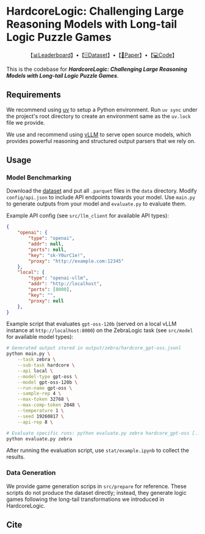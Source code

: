 # HardcoreLogic: Challenging Large Reasoning Models with Long-tail Logic Puzzle Games

<p align=center>【<a href="#">📊Leaderboard</a>】•【<a href="#">🗄️Dataset</a>】•【<a href="#">📄Paper</a>】•【<a href="https://github.com/ljcleo/hardcore-logic">💻Code</a>】</p>

This is the codebase for _**HardcoreLogic: Challenging Large Reasoning Models with Long-tail Logic Puzzle Games**_.

## Requirements

We recommend using [uv](https://docs.astral.sh/uv/) to setup a Python environment. Run `uv sync` under the project's root directory to create an environment same as the `uv.lock` file we provide.

We use and recommend using [vLLM](https://docs.vllm.ai/en/stable/) to serve open source models, which provides powerful reasoning and structured output parsers that we rely on.

## Usage

### Model Benchmarking

Download the [dataset](#) and put all `.parquet` files in the `data` directory. Modify `config/api.json` to include API endpoints towards your model. Use `main.py` to generate outputs from your model and `evaluate.py` to evaluate them.

Example API config (see `src/llm_client` for available API types):

```json
{
    "openai": {
        "type": "openai",
        "addr": null,
        "ports": null,
        "key": "sk-Y0urC1e!",
        "proxy": "http://example.com:12345"
    },
    "local": {
        "type": "openai-vllm",
        "addr": "http://localhost",
        "ports": [8000],
        "key": "",
        "proxy": null
    },
}
```

Example script that evaluates `gpt-oss-120b` (served on a local vLLM instance at `http://localhost:8000`) on the ZebraLogic task (see `src/model` for available model types):

```bash
# Generated output stored in output/zebra/hardcore_gpt-oss.jsonl
python main.py \
    --task zebra \
    --sub-task hardcore \
    --api local \
    --model-type gpt-oss \
    --model gpt-oss-120b \
    --run-name gpt-oss \
    --sample-rep 4 \
    --max-token 32768 \
    --max-comp-token 2048 \
    --temperature 1 \
    --seed 19260817 \
    --api-rep 8 \

# Evaluate specific runs: python evaluate.py zebra hardcore_gpt-oss [...]
python evaluate.py zebra
```

After running the evaluation script, use `stat/example.ipynb` to collect the results.

### Data Generation

We provide game generation scrips in `src/prepare` for reference. These scripts do not produce the dataset directly; instead, they generate logic games following the long-tail transformations we introduced in HardcoreLogic.

## Cite

```bibtex
```
